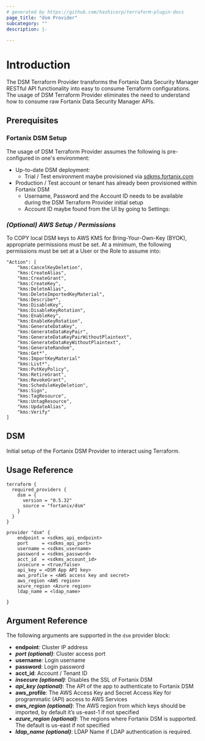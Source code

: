 ```yaml
---
# generated by https://github.com/hashicorp/terraform-plugin-docs
page_title: "dsm Provider"
subcategory: ""
description: |-
  
---
```

# Introduction

The DSM Terraform Provider transforms the Fortanix Data Security Manager RESTful API functionality into easy to consume Terraform configurations. The usage of DSM Terraform Provider eliminates the need to understand how to consume raw Fortanix Data Security Manager APIs.

## Prerequisites


### Fortanix DSM Setup

The usage of DSM Terraform Provider assumes the following is pre-configured in one's environment:

* Up-to-date DSM deployment:
  * Trial / Test environment maybe provisioned via [sdkms.fortanix.com](https://sdkms.fortanix.com)
* Production / Test account or tenant has already been provisioned within Fortanix DSM
  * Username, Password and the Account ID needs to be available during the DSM Terraform Provider initial setup
  * Account ID maybe found from the UI by going to Settings:


### _(Optional) AWS Setup / Permissions_

To COPY local DSM keys to AWS KMS for Bring-Your-Own-Key (BYOK), appropriate permissions must be set. At a minimum, the following permissions must be set at a User or the Role to assume into:

```
"Action": [
    "kms:CancelKeyDeletion",
    "kms:CreateAlias",
    "kms:CreateGrant",
    "kms:CreateKey",
    "kms:DeleteAlias",
    "kms:DeleteImportedKeyMaterial",
    "kms:Describe*",
    "kms:DisableKey",
    "kms:DisableKeyRotation",
    "kms:EnableKey",
    "kms:EnableKeyRotation",
    "kms:GenerateDataKey",
    "kms:GenerateDataKeyPair",
    "kms:GenerateDataKeyPairWithoutPlaintext",
    "kms:GenerateDataKeyWithoutPlaintext",
    "kms:GenerateRandom",
    "kms:Get*",
    "kms:ImportKeyMaterial"
    "kms:List*",
    "kms:PutKeyPolicy",
    "kms:RetireGrant",
    "kms:RevokeGrant",
    "kms:ScheduleKeyDeletion",
    "kms:Sign",
    "kms:TagResource",
    "kms:UntagResource",
    "kms:UpdateAlias",
    "kms:Verify"
]
```


## DSM

Initial setup of the Fortanix DSM Provider to interact using Terraform.

## Usage Reference

```
terraform {
  required_providers {
    dsm = {
      version = "0.5.32"
      source = "fortanix/dsm"
    }
  }
}

provider "dsm" {
    endpoint = <sdkms_api_endpoint>
    port     = <sdkms_api_port>
    username = <sdkms_username>
    password = <sdkms_password>
    acct_id  = <sdkms_account_id>
    insecure = <true/false>
    api_key = <DSM App API key>
    aws_profile = <AWS access key and secret>
    aws_region <AWS region>
    azure_region <Azure region>
    ldap_name = <ldap_name>

}
```

## Argument Reference

The following arguments are supported in the `dsm` provider block:

* **endpoint**: Cluster IP address
* _**port (optional)**_: Cluster access port
* **username**: Login username
* **password**: Login password
* **acct\_id**: Account / Tenant ID
* _**insecure (optional)**_: Disables the SSL of Fortanix DSM
*	_**api\_key (optional)**_: The API of the app to authenticate to Fortanix DSM 
*	**aws\_profile**: The AWS Access Key and Secret Access Key for programmatic (API) access to AWS Services
*	_**aws\_region (optional)**_: The AWS region from which keys should be imported, by default it’s us-east-1 if not specified
*	_**azure\_region (optional)**_: The regions where Fortanix DSM is supported. The default is us-east if not specified
*   _**ldap\_name (optional)**_: LDAP Name if LDAP authentication is required.

